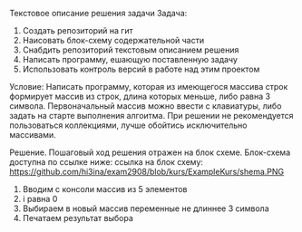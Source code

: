 Текстовое описание решения задачи
Задача:

1. Создать репозиторий на гит
2. Наисовать блок-схему содержательной части
3. Снабдить репозиторий текстовым описанием решения
4. Написать программу, ешающую поставленную задачу
5. Использовать контроль версий в работе над этим проектом

Условие: Написать программу, которая из имеющегося массива строк формирует массив из строк,
длина которых меньше, либо равна 3 символа. Первоначальный массив можно ввести с клавиатуры,
либо задать на старте выполнения алгоитма.
При решении не рекомендуется пользоваться коллекциями, лучше обойтись исключительно массивами.

Решение. Пошаговый ход решения отражен на блок схеме. Блок-схема доступна по ссылке ниже:
ссылка на блок схему: https://github.com/hi3ina/exam2908/blob/kurs/ExampleKurs/shema.PNG

1. Вводим с консоли массив из 5 элементов
2. i равна 0
3. Выбираем в новый массив переменные не длиннее 3 символа
4. Печатаем результат выбора
